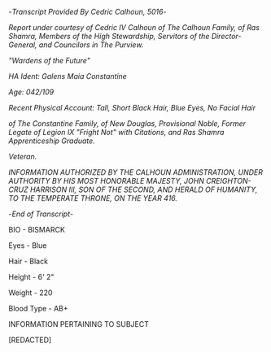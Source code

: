 -*Transcript Provided By Cedric Calhoun, 5016*-

*Report under courtesy of Cedric IV Calhoun of The Calhoun Family, of Ras Shamra, Members of the High Stewardship, Servitors of the Director-General, and Councilors in The Purview.*

*"Wardens of the Future"*

*HA Ident: Galens Maia Constantine*

*Age: 042/109*

*Recent Physical Account: Tall, Short Black Hair, Blue Eyes, No Facial Hair*

*of The Constantine Family, of New Douglas, Provisional Noble, Former Legate of Legion IX "Fright Not" with Citations, and Ras Shamra Apprenticeship Graduate.*

*Veteran.*

*INFORMATION AUTHORIZED BY THE CALHOUN ADMINISTRATION, UNDER AUTHORITY BY HIS MOST HONORABLE MAJESTY, JOHN CREIGHTON-CRUZ HARRISON III, SON OF THE SECOND, AND HERALD OF HUMANITY, TO THE TEMPERATE THRONE, ON THE YEAR 416.*

-*End of Transcript*-

BIO - BISMARCK

Eyes - Blue

Hair - Black

Height - 6' 2"

Weight - 220

Blood Type - AB+

INFORMATION PERTAINING TO SUBJECT

[REDACTED]
